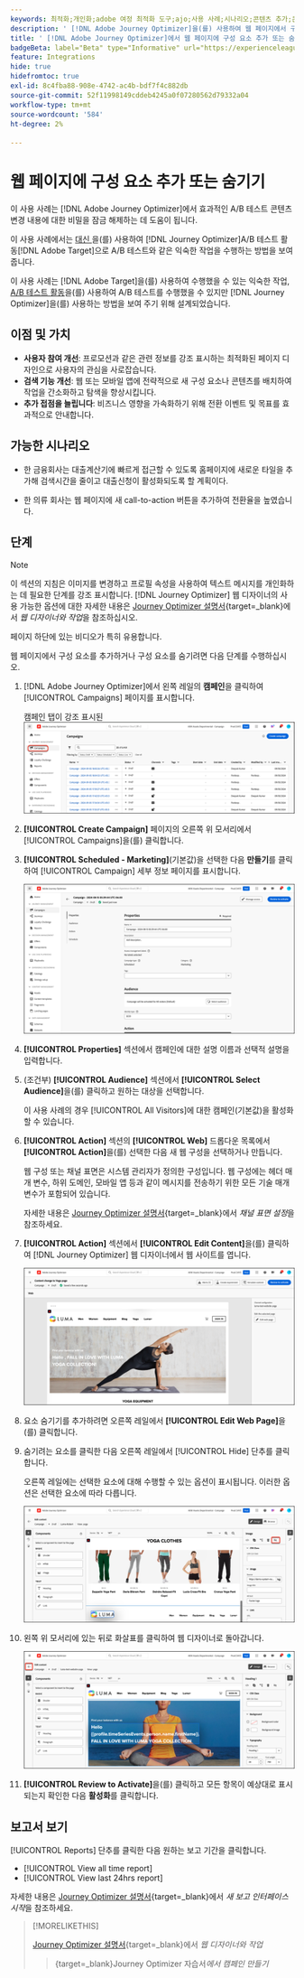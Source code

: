 ```yaml
---
keywords: 최적화;개인화;adobe 여정 최적화 도구;ajo;사용 사례;시나리오;콘텐츠 추가;콘텐츠 숨기기;구성 요소 추가;구성 요소 숨기기
description: ' [!DNL Adobe Journey Optimizer]을(를) 사용하여 웹 페이지에서 구성 요소를 추가하거나 숨기는 방법에 대해 알아봅니다.'
title: ' [!DNL Adobe Journey Optimizer]에서 웹 페이지에 구성 요소 추가 또는 숨기기'
badgeBeta: label="Beta" type="Informative" url="https://experienceleague.adobe.com/docs/target/using/introduction/intro.html#beta newtab=true" tooltip=" [!DNL Adobe Target]의 Beta 기능"
feature: Integrations
hide: true
hidefromtoc: true
exl-id: 8c4fba88-908e-4742-ac4b-bdf7f4c882db
source-git-commit: 52f11998149cddeb4245a0f07280562d79332a04
workflow-type: tm+mt
source-wordcount: '584'
ht-degree: 2%

---
```


# 웹 페이지에 구성 요소 추가 또는 숨기기

이 사용 사례는 [!DNL Adobe Journey Optimizer]에서 효과적인 A/B 테스트 콘텐츠 변경 내용에 대한 비밀을 잠금 해제하는 데 도움이 됩니다.

이 사용 사례에서는 [ 대신 ](/help/main/c-activities/t-test-ab/test-ab.md)을(를) 사용하여 [!DNL Journey Optimizer]A/B 테스트 활동[!DNL Adobe Target]으로 A/B 테스트와 같은 익숙한 작업을 수행하는 방법을 보여 줍니다.

이 사용 사례는 [!DNL Adobe Target]을(를) 사용하여 수행했을 수 있는 익숙한 작업, [A/B 테스트 활동](/help/main/c-activities/t-test-ab/test-ab.md)을(를) 사용하여 A/B 테스트를 수행했을 수 있지만 [!DNL Journey Optimizer]을(를) 사용하는 방법을 보여 주기 위해 설계되었습니다.

## 이점 및 가치

* **사용자 참여 개선**: 프로모션과 같은 관련 정보를 강조 표시하는 최적화된 페이지 디자인으로 사용자의 관심을 사로잡습니다.
* **검색 기능 개선**: 웹 또는 모바일 앱에 전략적으로 새 구성 요소나 콘텐츠를 배치하여 작업을 간소화하고 탐색을 향상시킵니다.
* **추가 접점을 늘립니다**: 비즈니스 영향을 가속화하기 위해 전환 이벤트 및 목표를 효과적으로 안내합니다.

## 가능한 시나리오

* 한 금융회사는 대출계산기에 빠르게 접근할 수 있도록 홈페이지에 새로운 타일을 추가해 검색시간을 줄이고 대출신청이 활성화되도록 할 계획이다.

* 한 의류 회사는 웹 페이지에 새 call-to-action 버튼을 추가하여 전환율을 높였습니다.

## 단계

>[!NOTE]
>
>이 섹션의 지침은 이미지를 변경하고 프로필 속성을 사용하여 텍스트 메시지를 개인화하는 데 필요한 단계를 강조 표시합니다. [!DNL Journey Optimizer] 웹 디자이너의 사용 가능한 옵션에 대한 자세한 내용은 [Journey Optimizer 설명서](https://experienceleague.adobe.com/en/docs/journey-optimizer/using/channels/web/author-web-pages/web-visual-editor){target=_blank}에서 *웹 디자이너와 작업*&#x200B;을 참조하십시오.
>
>페이지 하단에 있는 비디오가 특히 유용합니다.

웹 페이지에서 구성 요소를 추가하거나 구성 요소를 숨기려면 다음 단계를 수행하십시오.

1. [!DNL Adobe Journey Optimizer]에서 왼쪽 레일의 **캠페인**&#x200B;을 클릭하여 [!UICONTROL Campaigns] 페이지를 표시합니다.

   캠페인 탭이 강조 표시된 ![Adobe Journey Optimizer 랜딩 페이지입니다.](/help/main/c-integrating-target-with-mac/ajo/assets/ajo-landing-page.png)

1. **[!UICONTROL Create Campaign]** 페이지의 오른쪽 위 모서리에서 [!UICONTROL Campaigns]을(를) 클릭합니다.

1. **[!UICONTROL Scheduled - Marketing]**(기본값)을 선택한 다음 **만들기**&#x200B;를 클릭하여 [!UICONTROL Campaign] 세부 정보 페이지를 표시합니다.

   ![Adobe Journey Optimizer의 캠페인 세부 정보 페이지](/help/main/c-integrating-target-with-mac/ajo/assets/campaign-details.png)

1. **[!UICONTROL Properties]** 섹션에서 캠페인에 대한 설명 이름과 선택적 설명을 입력합니다.

1. (조건부) **[!UICONTROL Audience]** 섹션에서 **[!UICONTROL Select Audience]**&#x200B;을(를) 클릭하고 원하는 대상을 선택합니다.

   이 사용 사례의 경우 [!UICONTROL All Visitors]에 대한 캠페인(기본값)을 활성화할 수 있습니다.

1. **[!UICONTROL Action]** 섹션의 **[!UICONTROL Web]** 드롭다운 목록에서 **[!UICONTROL Action]**&#x200B;을(를) 선택한 다음 새 웹 구성을 선택하거나 만듭니다.

   웹 구성 또는 채널 표면은 시스템 관리자가 정의한 구성입니다. 웹 구성에는 헤더 매개 변수, 하위 도메인, 모바일 앱 등과 같이 메시지를 전송하기 위한 모든 기술 매개 변수가 포함되어 있습니다.

   자세한 내용은 [Journey Optimizer 설명서](https://experienceleague.adobe.com/en/docs/journey-optimizer/using/configuration/channel-surfaces#set-up-channel-surfaces){target=_blank}에서 *채널 표면 설정*&#x200B;을 참조하세요.

1. **[!UICONTROL Action]** 섹션에서 **[!UICONTROL Edit Content]**&#x200B;을(를) 클릭하여 [!DNL Journey Optimizer] 웹 디자이너에서 웹 사이트를 엽니다.

   ![LUMA 웹 사이트의 요가 랜딩 페이지](/help/main/c-integrating-target-with-mac/ajo/assets/luma-yoga-landing.png)

1. 요소 숨기기를 추가하려면 오른쪽 레일에서 **[!UICONTROL Edit Web Page]**&#x200B;을(를) 클릭합니다.

1. 숨기려는 요소를 클릭한 다음 오른쪽 레일에서 [!UICONTROL Hide] 단추를 클릭합니다.

   오른쪽 레일에는 선택한 요소에 대해 수행할 수 있는 옵션이 표시됩니다. 이러한 옵션은 선택한 요소에 따라 다릅니다.

   ![요소 숨기기 단추](/help/main/c-integrating-target-with-mac/ajo/assets/hide-element.png)

1. 왼쪽 위 모서리에 있는 뒤로 화살표를 클릭하여 웹 디자이너로 돌아갑니다.

   ![뒤로 화살표](/help/main/c-integrating-target-with-mac/ajo/assets/back-arrow.png)

1. **[!UICONTROL Review to Activate]**&#x200B;을(를) 클릭하고 모든 항목이 예상대로 표시되는지 확인한 다음 **활성화**&#x200B;를 클릭합니다.

## 보고서 보기

[!UICONTROL Reports] 단추를 클릭한 다음 원하는 보고 기간을 클릭합니다.

* [!UICONTROL View all time report]
* [!UICONTROL View last 24hrs report]

자세한 내용은 [Journey Optimizer 설명서](https://experienceleague.adobe.com/en/docs/journey-optimizer/using/channel-report/report-gs-cja){target=_blank}에서 *새 보고 인터페이스 시작*&#x200B;을 참조하세요.

>[!MORELIKETHIS]
>
>[Journey Optimizer 설명서](https://experienceleague.adobe.com/en/docs/journey-optimizer/using/channels/web/author-web-pages/web-visual-editor){target=_blank}에서 *웹 디자이너와 작업*
>>[](https://experienceleague.adobe.com/en/docs/journey-optimizer-learn/tutorials/create-campaigns/create-a-campaign){target=_blank}Journey Optimizer 자습서&#x200B;*에서 캠페인 만들기*
